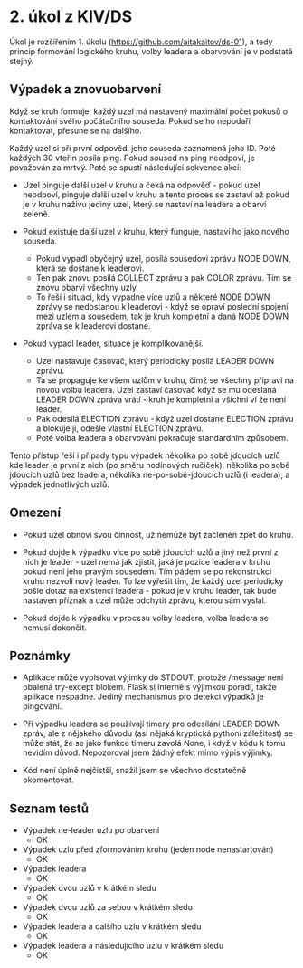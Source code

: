 # 2. úkol z KIV/DS

Úkol je rozšířením 1. úkolu (https://github.com/aitakaitov/ds-01), a tedy princip formování logického kruhu, volby leadera
a obarvování je v podstatě stejný.

## Výpadek a znovuobarvení

Když se kruh formuje, každý uzel má nastavený maximální počet pokusů o kontaktování svého počátačního souseda. Pokud
se ho nepodaří kontaktovat, přesune se na dalšího.

Každý uzel si při první odpovědi jeho souseda zaznamená jeho ID. Poté každých 30 vteřin posílá ping. Pokud soused na 
ping neodpoví, je považován za mrtvý. Poté se spustí následující sekvence akcí:

* Uzel pinguje další uzel v kruhu a čeká na odpověď - pokud uzel neodpoví, pinguje další uzel v kruhu a tento proces se
zastaví až pokud je v kruhu naživu jediný uzel, který se nastaví na leadera a obarví zeleně.
  
* Pokud existuje další uzel v kruhu, který funguje, nastaví ho jako nového souseda.

    * Pokud vypadl obyčejný uzel, posílá sousedovi zprávu NODE DOWN, která se dostane k leaderovi.
    * Ten pak znovu posílá COLLECT zprávu a pak COLOR zprávu. Tím se znovu obarví všechny uzly.
    * To řeší i situaci, kdy vypadne více uzlů a některé 
      NODE DOWN zprávy se nedostanou k leaderovi - když se opraví poslední spojení mezi uzlem a sousedem, tak je kruh kompletní
      a daná NODE DOWN zpráva se k leaderovi dostane.
  
* Pokud vypadl leader, situace je komplikovanější. 
    * Uzel nastavuje časovač, který periodicky posílá LEADER DOWN zprávu.
    * Ta se propaguje ke všem uzlům v kruhu, čímž se všechny připraví na novou volbu leadera. Uzel zastaví časovač když se
      mu odeslaná LEADER DOWN zpráva vrátí - kruh je kompletní a všichni ví že není leader.
    * Pak odesílá ELECTION zprávu - když uzel dostane ELECTION zprávu a blokuje ji, odešle vlastní ELECTION zprávu.  
    * Poté volba leadera a obarvování pokračuje standardním způsobem.

Tento přístup řeší i případy typu výpadek několika po sobě jdoucích uzlů kde leader je první z nich (po směru hodinových ručiček),
několika po sobě jdoucích uzlů bez leadera, několika ne-po-sobě-jdoucích uzlů (i leadera), a výpadek jednotlivých uzlů. 
  
## Omezení

* Pokud uzel obnoví svou činnost, už nemůže být začleněn zpět do kruhu.

* Pokud dojde k výpadku více po sobě jdoucích uzlů a jiný než první z nich je leader - uzel nemá jak zjistit, jaká je pozice
leadera v kruhu pokud není jeho pravým sousedem. Tím pádem se po rekonstrukci kruhu nezvolí nový leader. To lze vyřešit tím,
  že každý uzel periodicky pošle dotaz na existenci leadera - pokud je v kruhu leader, tak bude nastaven příznak a uzel
  může odchytit zprávu, kterou sám vyslal.
  
* Pokud dojde k výpadku v procesu volby leadera, volba leadera se nemusí dokončit.
  
## Poznámky

* Aplikace může vypisovat výjimky do STDOUT, protože /message není obalená try-except blokem. Flask si interně s výjimkou 
poradí, takže aplikace nespadne. Jediný mechanismus pro detekci výpadků je pingování.
  
* Při výpadku leadera se používají timery pro odesílání LEADER DOWN zpráv, ale z nějakého důvodu (asi nějaká kryptická
  pythoní záležitost) se může stát, že se jako funkce timeru zavolá None, i když v kódu k tomu nevidím důvod. Nepozoroval
  jsem žádný efekt mimo výpis výjimky.

* Kód není úplně nejčistší, snažil jsem se všechno dostatečně okomentovat.

## Seznam testů

* Výpadek ne-leader uzlu po obarvení 
    * OK
* Výpadek uzlu před zformováním kruhu (jeden node nenastartován)
    * OK
* Výpadek leadera
    * OK
* Výpadek dvou uzlů v krátkém sledu
    * OK
* Výpadek dvou uzlů za sebou v krátkém sledu
    * OK
* Výpadek leadera a dalšího uzlu v krátkém sledu
    * OK
* Výpadek leadera a následujícího uzlu v krátkém sledu
    * OK